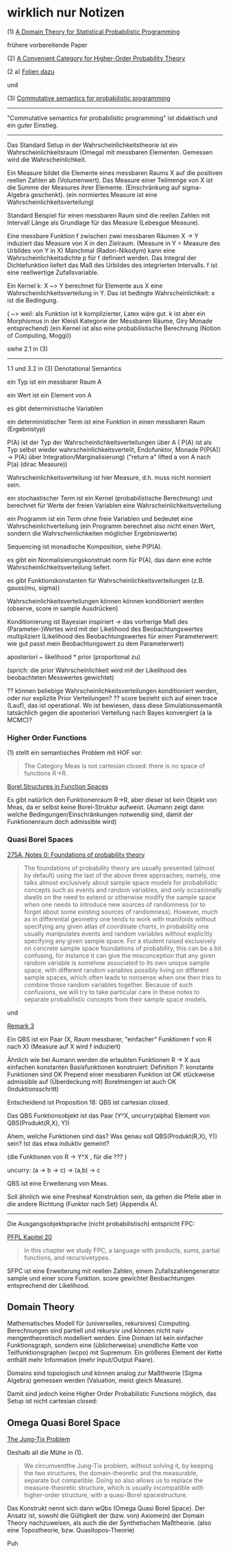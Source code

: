 

# wirklich nur Notizen #


(1) [A Domain Theory for Statistical Probabilistic Programming](https://arxiv.org/abs/1811.04196)

frühere vorbereitende Paper

(2) [A Convenient Category for Higher-Order Probability Theory](https://arxiv.org/pdf/1701.02547.pdf)

(2 a) [Folien dazu](https://www.cs.ox.ac.uk/people/ohad.kammar/talks/lics2017-qbs.pdf)

und

(3) [Commutative semantics for probabilistic programming](http://www.cs.ox.ac.uk/people/samuel.staton/papers/esop2017.pdf)

---

"Commutative semantics for probabilistic programming" ist didaktisch und ein guter Einstieg.

---

Das Standard Setup in der Wahrscheinlichkeitstheorie ist ein Wahrscheinlichkeitsraum (Omega) mit messbaren Elementen. Gemessen wird die Wahrscheinlichkeit.

Ein Measure bildet die Elemente eines messbaren Raums X auf die positiven reellen Zahlen ab (Volumenwert). Das Measure einer Teilmenge von X ist
die Summe der Measures ihrer Elemente. (Einschränkung auf sigma-Algebra geschenkt).
(ein normiertes Measure ist eine Wahrscheinlichkeitsverteilung)

Standard Beispiel für einen messbaren Raum sind die reellen Zahlen mit Intervall Länge als Grundlage für das Measure (Lebesgue Measure).

Eine messbare Funktion f zwischen zwei messbaren Räumen X -> Y induziert das Measure von X in den Zielraum. (Measure in Y = Measure des Urbildes von Y in X)
Manchmal (Radon-Nikodym) kann eine Wahrscheinlichkeitsdichte p für f definiert werden. Das Integral der Dichtefunktion liefert das Maß des Urbildes des integrierten Intervalls. f ist eine reellwertige Zufallsvariable.

Ein Kernel k: X ~> Y berechnet für Elemente aus X eine Wahrscheinlichkeitsverteilung in Y. Das ist bedingte Wahrscheinlichkeit: x ist die Bedingung.

( ~> weil: als Funktion ist k komplizierter, Latex wäre gut. k ist aber ein Morphismus in der Kleisli Kategorie der Messbaren Räume, Giry Monade entsprechend)
(ein Kernel ist also eine probabilistische Berechnung (Notion of Computing, Moggi))

siehe 2.1 in (3)

---

1.1 und 3.2 in (3) Denotational Semantics

ein Typ ist ein messbarer Raum A

ein Wert ist ein Element von A

es gibt deterministische Variablen

ein deterministischer Term ist eine Funktion in einen messbaren Raum (Ergebnistyp)

P(A) ist der Typ der Wahrscheinlichkeitsverteilungen über A
( P(A) ist als Typ selbst wieder wahrscheinlichkeitsverteilt, Endofunktor, Monade P(P(A)) -> P(A) über Integration/Marginalisierung)
("return a" lifted a von A nach P(a) (dirac Measure))

Wahrscheinlichkeitsverteilung ist hier Measure, d.h. muss nicht normiert sein.


ein stochastischer Term ist ein Kernel (probabilistische Berechnung) und berechnet für Werte der freien Variablen eine Wahrscheinlichkeitsverteilung

ein Programm ist ein Term ohne freie Variablen und bedeutet eine Wahrscheinlichverteilung
(ein Programm berechnet also nicht einen Wert, sondern die Wahrscheinlichkeiten möglicher Ergebniswerte)

Sequencing ist monadische Komposition, siehe P(P(A).

es gibt ein Normalisierungskonstrukt norm für P(A), das dann eine echte Wahrscheinlichkeitsverteilung liefert.

es gibt Funktionskonstanten für Wahrscheinlichkeitsverteilungen (z.B. gauss(mu, sigma))

Wahrscheinlichkeitsverteilungen können können konditioniert werden (observe, score in sample Ausdrücken)

Konditionierung ist Bayesian inspiriert -> das vorherige Maß des (Parameter-)Wertes wird mit der Likelihood des Beobachtungswertes multipliziert
(Likelihood des Beobachtungswertes für einen Parameterwert: wie gut passt mein Beobachtungswert zu dem Parameterwert)

aposteriori ~ likelihood * prior  (proportional zu)

(sprich: die prior Wahrscheinlichkeit wird mit der Likelihood des beobachteten Messwertes gewichtet)

??
können beliebige Wahrscheinlichkeitsverteilungen konditioniert werden, oder nur explizite Prior Verteilungen?
??
score bezieht sich auf einen trace (Lauf), das ist operational. Wo ist bewiesen, dass diese Simulationssemantik tatsächlich gegen die
aposteriori Verteilung nach Bayes konvergiert (a la MCMC)?



### Higher Order Functions ###

(1) stellt ein semantisches Problem mit HOF vor:

> The  Category Meas is  not cartesian closed: there is no space of functions R→R.

[Borel Structures in Function Spaces](http://www.ma.huji.ac.il/raumann/pdf/66.pdf)

Es gibt natürlich den Funktionenraum R->R, aber dieser ist kein Objekt von Meas, da er selbst keine Borel-Struktur aufweist.
(Aumann zeigt dann welche Bedingungen/Einschränkungen notwendig sind, damit der Funktionenraum doch admissible wird)



### Quasi Borel Spaces ###

[275A, Notes 0: Foundations of probability theory](https://terrytao.wordpress.com/2015/09/29/275a-notes-0-foundations-of-probability-theory/)

> The foundations of probability theory are usually presented (almost by default) using the last of the above three approaches; namely, one talks almost exclusively about sample space models for probabilistic concepts such as events and random variables, and only occasionally dwells on the need to extend or otherwise modify the sample space when one needs to introduce new sources of randomness (or to forget about some existing sources of randomness). However, much as in differential geometry one tends to work with manifolds without specifying any given atlas of coordinate charts, in probability one usually manipulates events and random variables without explicitly specifying any given sample space. For a student raised exclusively on concrete sample space foundations of probability, this can be a bit confusing, for instance it can give the misconception that any given random variable is somehow associated to its own unique sample space, with different random variables possibly living on different sample spaces, which often leads to nonsense when one then tries to combine those random variables together. Because of such confusions, we will try to take particular care in these notes to separate probabilistic concepts from their sample space models. 

und

[Remark 3](https://terrytao.wordpress.com/2014/06/28/algebraic-probability-spaces/)

Ein QBS ist ein Paar (X, Raum  messbarer, "einfacher" Funktionen f von R nach X)
(Measure auf X wird f induziert)

Ähnlich wie bei Aumann werden die erlaubten Funktionen R -> X aus einfachen konstanten Basisfunktionen konstruiert:
Definition 7:
konstante Funktionen sind OK
Prepend einer messbaren Funktion ist OK
stückweise admissible auf (Überdeckung mit) Borelmengen ist auch OK  (Induktionsschritt)



Entscheidend ist Proposition 18: QBS ist cartesian closed.

Das QBS Funktionsobjekt ist das Paar (Y^X, uncurry(alpha) Element von QBS(Produkt(R,X), Y))

Ahem, welche Funktionen sind das? Was genau soll QBS(Produkt(R,X), Y)) sein?
Ist das etwa induktiv gemeint?

(die Funktionen von R -> Y^X , für die ??? )

uncurry:
(a -> b -> c) -> (a,b) -> c



QBS ist eine Erweiterung von Meas.

Soll ähnlich wie eine Presheaf Konstruktion sein, da gehen die Pfeile aber in die andere Richtung (Funktor nach Set) (Appendix A).



----------
Die Ausgangsobjektsprache (nicht probabilistisch) entspricht FPC:

[PFPL Kapitel 20](https://www.cs.cmu.edu/~rwh/pfpl/2nded.pdf)

> In this chapter we study FPC,  a language with products,  sums,  partial functions,  and recursivetypes. 

SFPC ist eine Erweiterung mit reellen Zahlen, einem Zufallszahlengenerator sample und einer score Funktion.
score gewichtet Beobachtungen entsprechend der Likelihood.


## Domain Theory ##

Mathematisches Modell für (universelles, rekursives) Computing.
Berechnungen sind partiell und rekursiv und können nicht naiv mengentheoretisch modelliert werden. Eine Domain ist kein einfacher Funktionsgraph, sondern eine (üblicherweise) unendliche Kette von Teilfunktionsgraphen (wcpo) mit Supremum. Ein größeres Element der Kette enthält mehr Information (mehr Input/Output Paare).

Domains sind topologisch und können analog zur Maßtheorie (Sigma Algebra) gemessen werden (Valuation, meist gleich Measure).


Damit sind jedoch keine Higher Order Probabilistic Functions möglich, das Setup ist nicht cartesian closed:

## Omega Quasi Borel Space ##

[The Jung-Tix Problem](https://arxiv.org/pdf/1202.2287.pdf)

Deshalb all die Mühe in (1).

> We circumventthe Jung-Tix problem, without solving it, by keeping the two structures, the domain-theoretic and the measurable, separate but compatible. Doing so also allows us to replace the measure-theoretic structure, which is usually incompatible with higher-order structure, with a quasi-Borel spacestructure.

Das Konstrukt nennt sich dann wQbs (Omega Quasi Borel Space).
Der Ansatz ist, sowohl die Gültigkeit der (bzw. von) Axiome(n) der Domain Theory nachzuweisen, als auch die der Synthetischen Maßtheorie.
(also eine Topostheorie, bzw. Quasitopos-Theorie)

Puh










